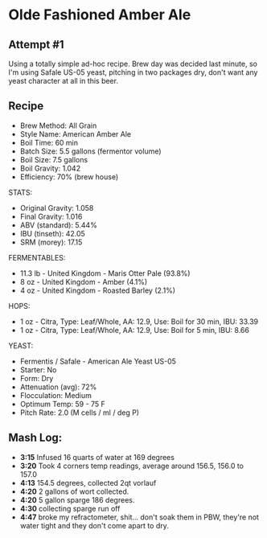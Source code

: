 Olde Fashioned Amber Ale
========================

Attempt #1
----------

Using a totally simple ad-hoc recipe. Brew day was decided last minute, so I'm using Safale US-05 yeast, pitching in two packages dry, don't want any yeast character at all in this beer.

Recipe
------

- Brew Method: All Grain
- Style Name: American Amber Ale
- Boil Time: 60 min
- Batch Size: 5.5 gallons (fermentor volume)
- Boil Size: 7.5 gallons
- Boil Gravity: 1.042
- Efficiency: 70% (brew house)

STATS:

- Original Gravity: 1.058
- Final Gravity: 1.016
- ABV (standard): 5.44%
- IBU (tinseth): 42.05
- SRM (morey): 17.15

FERMENTABLES:

- 11.3 lb - United Kingdom - Maris Otter Pale (93.8%)
- 8 oz - United Kingdom - Amber (4.1%)
- 4 oz - United Kingdom - Roasted Barley (2.1%)

HOPS:

- 1 oz - Citra, Type: Leaf/Whole, AA: 12.9, Use: Boil for 30 min, IBU: 33.39
- 1 oz - Citra, Type: Leaf/Whole, AA: 12.9, Use: Boil for 5 min, IBU: 8.66

YEAST:

- Fermentis / Safale - American Ale Yeast US-05
- Starter: No
- Form: Dry
- Attenuation (avg): 72%
- Flocculation: Medium
- Optimum Temp: 59 - 75 F
- Pitch Rate: 2.0 (M cells / ml / deg P)


Mash Log:
---------
  
- **3:15** Infused 16 quarts of water at 169 degrees
- **3:20** Took 4 corners temp readings, average around 156.5, 156.0 to 157.0
- **4:13** 154.5 degrees, collected 2qt vorlauf
- **4:20** 2 gallons of wort collected.
- **4:20** 5 gallon sparge 186 degrees. 
- **4:30** collecting sparge run off
- **4:47** broke my refractometer, shit... don't soak them in PBW, they're not water tight and they don't come apart to dry.


